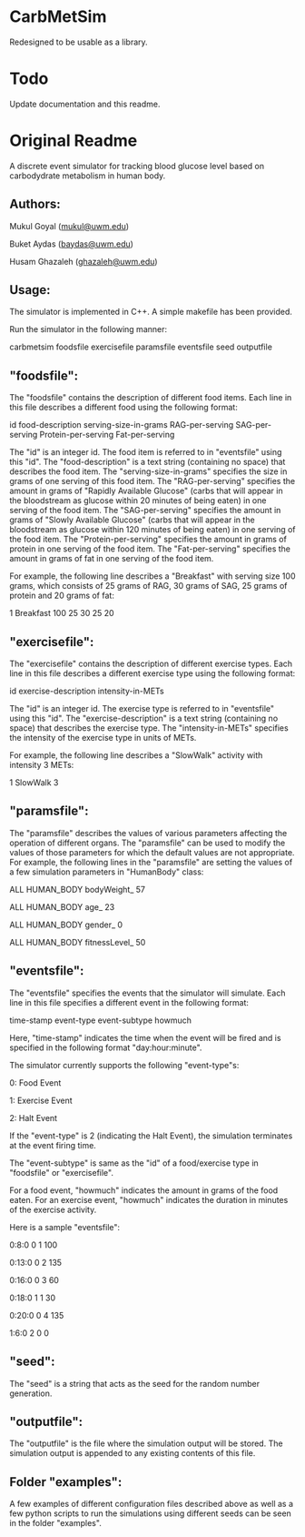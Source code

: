 # CarbMetSim

Redesigned to be usable as a library.


# Todo

Update documentation and this readme.


# Original Readme

A discrete event simulator for tracking blood glucose level based on carbodydrate metabolism in human body.

Authors:
--------------
Mukul Goyal (mukul@uwm.edu)

Buket Aydas (baydas@uwm.edu)

Husam Ghazaleh (ghazaleh@uwm.edu)

Usage:
----------------
The simulator is implemented in C++. A simple makefile has been provided.

Run the simulator in the following manner:

carbmetsim foodsfile exercisefile paramsfile eventsfile seed outputfile

"foodsfile":
--------------
The "foodsfile" contains the description of different food items. Each line in this file describes a different food using
the following format:

id food-description serving-size-in-grams RAG-per-serving SAG-per-serving Protein-per-serving Fat-per-serving

The "id" is an integer id. The food item is referred to in "eventsfile" using this "id".
The "food-description" is a text string (containing no space) that describes the food item.
The "serving-size-in-grams" specifies the size in grams of one serving of this food item.
The "RAG-per-serving" specifies the amount in grams of "Rapidly Available Glucose" (carbs that will appear in the bloodstream
as glucose within 20 minutes of being eaten) in one serving of the food item.
The "SAG-per-serving" specifies the amount in grams of "Slowly Available Glucose" (carbs that will appear in the bloodstream
as glucose within 120 minutes of being eaten) in one serving of the food item.
The "Protein-per-serving" specifies the amount in grams of protein in one serving of the food item.
The "Fat-per-serving" specifies the amount in grams of fat in one serving of the food item.

For example, the following line describes a "Breakfast" with serving size 100 grams, which consists of 25 grams of RAG, 30
grams of SAG, 25 grams of protein and 20 grams of fat:

1 Breakfast 100 25 30 25 20

"exercisefile":
----------------
The "exercisefile" contains the description of different exercise types. Each line in this file describes a different exercise
type using the following format:

id exercise-description intensity-in-METs

The "id" is an integer id. The exercise type is referred to in "eventsfile" using this "id".
The "exercise-description" is a text string (containing no space) that describes the exercise type.
The "intensity-in-METs" specifies the intensity of the exercise type in units of METs.

For example, the following line describes a "SlowWalk" activity with intensity 3 METs:

1 SlowWalk 3

"paramsfile":
-------------------
The "paramsfile" describes the values of various parameters affecting the operation of different organs. The "paramsfile" can
be used to modify the values of those parameters for which the default values are not appropriate. For example, the following
lines in the "paramsfile" are setting the values of a few simulation parameters in "HumanBody" class:

ALL HUMAN_BODY bodyWeight_ 57

ALL HUMAN_BODY age_ 23

ALL HUMAN_BODY gender_ 0

ALL HUMAN_BODY fitnessLevel_ 50

"eventsfile":
-----------------
The "eventsfile" specifies the events that the simulator will simulate. Each line in this file specifies a different event in
the following format:

time-stamp event-type event-subtype howmuch

Here, "time-stamp" indicates the time when the event will be fired and is specified in the following format "day:hour:minute".

The simulator currently supports the following "event-type"s:

0: Food Event

1: Exercise Event

2: Halt Event

If the "event-type" is 2 (indicating the Halt Event), the simulation terminates at the event firing time.

The "event-subtype" is same as the "id" of a food/exercise type in "foodsfile" or "exercisefile".

For a food event, "howmuch" indicates the amount in grams of the food eaten. For an exercise event, "howmuch" indicates the duration in minutes of the exercise activity.

Here is a sample "eventsfile":

0:8:0 0 1 100

0:13:0 0 2 135

0:16:0 0 3 60

0:18:0 1 1 30

0:20:0 0 4 135

1:6:0 2 0 0

"seed":
-----------------
The "seed" is a string that acts as the seed for the random number generation.

"outputfile":
-----------------
The "outputfile" is the file where the simulation output will be stored. The simulation output is appended to any existing contents of this file.

Folder "examples":
----------------------------------
A few examples of different configuration files described above as well as a few python scripts to run the simulations using different seeds can be seen in the folder "examples".
